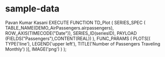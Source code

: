 # sample-data
Pavan Kumar Kasani 
EXECUTE FUNCTION
TD_Plot
(
    SERIES_SPEC
    (
        TABLE_NAME(DEMO_AirPassengers.airpassengers),
        ROW_AXIS(TIMECODE("Date")),
        SERIES_ID(seriesID),
        PAYLOAD (FIELDS("Passengers"),CONTENT(REAL))
    ),
    FUNC_PARAMS
    (
        PLOTS[(
            TYPE('line'),
            LEGEND('upper left'),
            TITLE('Number of Passengers Traveling Monthly')
        )],
        IMAGE('png')
    )
);
